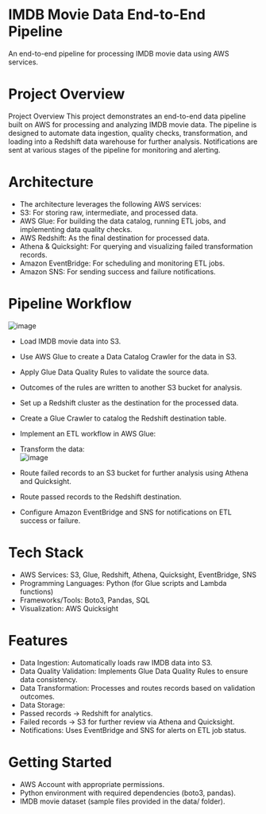 # IMDB Movie Data End-to-End Pipeline
An end-to-end pipeline for processing IMDB movie data using AWS services.

# Project Overview
Project Overview
This project demonstrates an end-to-end data pipeline built on AWS for processing and analyzing IMDB movie data. The pipeline is designed to automate data ingestion, quality checks, transformation, and loading into a Redshift data warehouse for further analysis. Notifications are sent at various stages of the pipeline for monitoring and alerting.

# Architecture
* The architecture leverages the following AWS services:<br/>
* S3: For storing raw, intermediate, and processed data.<br/>
* AWS Glue: For building the data catalog, running ETL jobs, and implementing data quality checks.<br/>
* AWS Redshift: As the final destination for processed data.<br/>
* Athena & Quicksight: For querying and visualizing failed transformation records.<br/>
* Amazon EventBridge: For scheduling and monitoring ETL jobs.<br/>
* Amazon SNS: For sending success and failure notifications.<br/>



# Pipeline Workflow
![image](https://github.com/user-attachments/assets/c81ae5a9-16bb-40a8-91f8-39e0f2ac622f)<br/>

* Load IMDB movie data into S3.<br/>
* Use AWS Glue to create a Data Catalog Crawler for the data in S3.<br/>
* Apply Glue Data Quality Rules to validate the source data.<br/>
* Outcomes of the rules are written to another S3 bucket for analysis.<br/>
* Set up a Redshift cluster as the destination for the processed data.<br/>
* Create a Glue Crawler to catalog the Redshift destination table.<br/>
* Implement an ETL workflow in AWS Glue:<br/>
* Transform the data:<br/>![image](https://github.com/user-attachments/assets/d3fbd9e6-8d82-4969-808f-9ff8305433df) <br/>

* Route failed records to an S3 bucket for further analysis using Athena and Quicksight.<br/>
* Route passed records to the Redshift destination.<br/>
* Configure Amazon EventBridge and SNS for notifications on ETL success or failure.<br/>

# Tech Stack
* AWS Services: S3, Glue, Redshift, Athena, Quicksight, EventBridge, SNS<br/>
* Programming Languages: Python (for Glue scripts and Lambda functions)<br/>
* Frameworks/Tools: Boto3, Pandas, SQL<br/>
* Visualization: AWS Quicksight<br/>

# Features
* Data Ingestion: Automatically loads raw IMDB data into S3.<br/>
* Data Quality Validation: Implements Glue Data Quality Rules to ensure data consistency.<br/>
* Data Transformation: Processes and routes records based on validation outcomes.<br/>
* Data Storage:<br/>
* Passed records → Redshift for analytics.<br/>
* Failed records → S3 for further review via Athena and Quicksight.<br/>
* Notifications: Uses EventBridge and SNS for alerts on ETL job status.<br/>

# Getting Started<br/>
* AWS Account with appropriate permissions.<br/>
* Python environment with required dependencies (boto3, pandas).<br/>
* IMDB movie dataset (sample files provided in the data/ folder).<br/>
